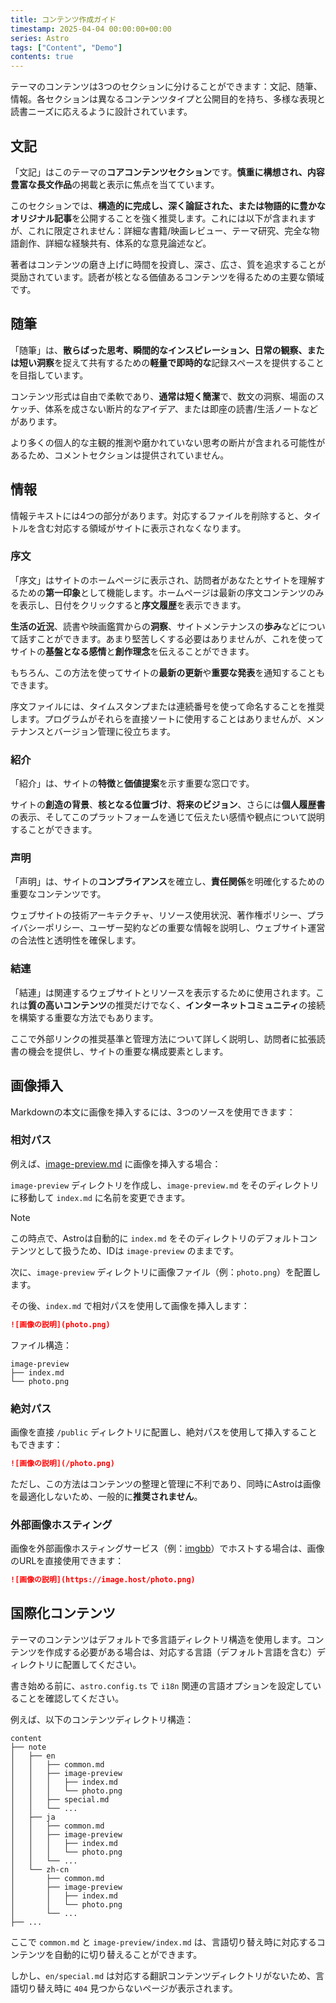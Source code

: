 ```yaml
---
title: コンテンツ作成ガイド
timestamp: 2025-04-04 00:00:00+00:00
series: Astro
tags: ["Content", "Demo"]
contents: true
---
```


テーマのコンテンツは3つのセクションに分けることができます：文記、随筆、情報。各セクションは異なるコンテンツタイプと公開目的を持ち、多様な表現と読書ニーズに応えるように設計されています。

## 文記

「文記」はこのテーマの**コアコンテンツセクション**です。**慎重に構想され、内容豊富な長文作品**の掲載と表示に焦点を当てています。

このセクションでは、**構造的に完成し、深く論証された、または物語的に豊かなオリジナル記事**を公開することを強く推奨します。これには以下が含まれますが、これに限定されません：詳細な書籍/映画レビュー、テーマ研究、完全な物語創作、詳細な経験共有、体系的な意見論述など。

著者はコンテンツの磨き上げに時間を投資し、深さ、広さ、質を追求することが奨励されています。読者が核となる価値あるコンテンツを得るための主要な領域です。

## 随筆

「随筆」は、**散らばった思考、瞬間的なインスピレーション、日常の観察、または短い洞察**を捉えて共有するための**軽量で即時的な**記録スペースを提供することを目指しています。

コンテンツ形式は自由で柔軟であり、**通常は短く簡潔**で、数文の洞察、場面のスケッチ、体系を成さない断片的なアイデア、または即座の読書/生活ノートなどがあります。

より多くの個人的な主観的推測や磨かれていない思考の断片が含まれる可能性があるため、コメントセクションは提供されていません。

## 情報

情報テキストには4つの部分があります。対応するファイルを削除すると、タイトルを含む対応する領域がサイトに表示されなくなります。

### 序文

「序文」はサイトのホームページに表示され、訪問者があなたとサイトを理解するための**第一印象**として機能します。ホームページは最新の序文コンテンツのみを表示し、日付をクリックすると**序文履歴**を表示できます。

**生活の近況**、読書や映画鑑賞からの**洞察**、サイトメンテナンスの**歩み**などについて話すことができます。あまり堅苦しくする必要はありませんが、これを使ってサイトの**基盤となる感情**と**創作理念**を伝えることができます。

もちろん、この方法を使ってサイトの**最新の更新**や**重要な発表**を通知することもできます。

序文ファイルには、タイムスタンプまたは連続番号を使って命名することを推奨します。プログラムがそれらを直接ソートに使用することはありませんが、メンテナンスとバージョン管理に役立ちます。

### 紹介

「紹介」は、サイトの**特徴**と**価値提案**を示す重要な窓口です。

サイトの**創造の背景**、**核となる位置づけ**、**将来のビジョン**、さらには**個人履歴書**の表示、そしてこのプラットフォームを通じて伝えたい感情や観点について説明することができます。

### 声明

「声明」は、サイトの**コンプライアンス**を確立し、**責任関係**を明確化するための重要なコンテンツです。

ウェブサイトの技術アーキテクチャ、リソース使用状況、著作権ポリシー、プライバシーポリシー、ユーザー契約などの重要な情報を説明し、ウェブサイト運営の合法性と透明性を確保します。

### 結連

「結連」は関連するウェブサイトとリソースを表示するために使用されます。これは**質の高いコンテンツ**の推奨だけでなく、**インターネットコミュニティ**の接続を構築する重要な方法でもあります。

ここで外部リンクの推奨基準と管理方法について詳しく説明し、訪問者に拡張読書の機会を提供し、サイトの重要な構成要素とします。

## 画像挿入

Markdownの本文に画像を挿入するには、3つのソースを使用できます：

### 相対パス

例えば、[image-preview.md](image-preview/index.md) に画像を挿入する場合：

`image-preview` ディレクトリを作成し、`image-preview.md` をそのディレクトリに移動して `index.md` に名前を変更できます。

> [!NOTE]
> この時点で、Astroは自動的に `index.md` をそのディレクトリのデフォルトコンテンツとして扱うため、IDは `image-preview` のままです。

次に、`image-preview` ディレクトリに画像ファイル（例：`photo.png`）を配置します。

その後、`index.md` で相対パスを使用して画像を挿入します：

```md
![画像の説明](photo.png)
```

ファイル構造：

```
image-preview
├── index.md
└── photo.png
```

### 絶対パス

画像を直接 `/public` ディレクトリに配置し、絶対パスを使用して挿入することもできます：

```md
![画像の説明](/photo.png)
```

ただし、この方法はコンテンツの整理と管理に不利であり、同時にAstroは画像を最適化しないため、一般的に**推奨されません**。

### 外部画像ホスティング

画像を外部画像ホスティングサービス（例：[imgbb](https://imgbb.com/)）でホストする場合は、画像のURLを直接使用できます：

```md
![画像の説明](https://image.host/photo.png)
```

## 国際化コンテンツ

テーマのコンテンツはデフォルトで多言語ディレクトリ構造を使用します。コンテンツを作成する必要がある場合は、対応する言語（デフォルト言語を含む）ディレクトリに配置してください。

書き始める前に、`astro.config.ts` で `i18n` 関連の言語オプションを設定していることを確認してください。

例えば、以下のコンテンツディレクトリ構造：

```
content
├── note
│   ├── en
│   │   ├── common.md
│   │   ├── image-preview
│   │   │   ├── index.md
│   │   │   └── photo.png
│   │   ├── special.md
│   │   └── ...
│   ├── ja
│   │   ├── common.md
│   │   ├── image-preview
│   │   │   ├── index.md
│   │   │   └── photo.png
│   │   └── ...
│   └── zh-cn
│       ├── common.md
│       ├── image-preview
│       │   ├── index.md
│       │   └── photo.png
│       └── ...
├── ...
```

ここで `common.md` と `image-preview/index.md` は、言語切り替え時に対応するコンテンツを自動的に切り替えることができます。

しかし、`en/special.md` は対応する翻訳コンテンツディレクトリがないため、言語切り替え時に `404` 見つからないページが表示されます。
